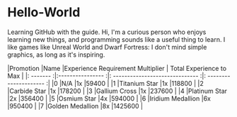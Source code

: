 # Hello-World
Learning GitHub with the guide.
Hi, I'm a curious person who enjoys learning new things, and programming sounds like a useful thing to learn.
I like games like Unreal World and Dwarf Fortress: I don't mind simple graphics, as long as it's inspiring.

|Promotion  |Name               |Experience Requirement Multiplier | Total Experience to Max |
|: ------- :|:---------------- :|: ------------------------------ :|: --------------------- :|
|0	        |N/A	              |1x	                               |59400                    |
|1	        |Titanium Star	    |1x	                                |118800                  |
|2	        |Carbide Star	      |1x	                                |178200                  |
|3	        |Gallium Cross	    |1x	                                |237600                  |
|4	        |Platinum Star	    |2x	                                |356400                  |
|5	        |Osmium Star	      |4x	                                |594000                  |
|6	        |Iridium Medallion	|6x	                                |950400                  |
|7	        |Golden Medallion	  |8x	                                |1425600                 |
